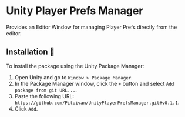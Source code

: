 # Unity Player Prefs Manager
Provides an Editor Window for managing Player Prefs directly from the editor.

## Installation 💾
To install the package using the Unity Package Manager:
1. Open Unity and go to `Window > Package Manager`.
2. In the Package Manager window, click the `+` button and select `Add package from git URL...`.
3. Paste the following URL: `https://github.com/Pituivan/UnityPlayerPrefsManager.git#v0.1.1`.
4. Click `Add`.
